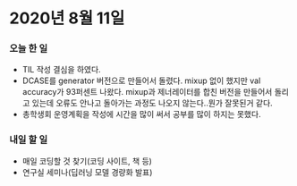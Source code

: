 # 2020년 8월 11일  


### 오늘 한 일  
- TIL 작성 결심을 하였다.   
- DCASE를 generator 버전으로 만들어서 돌렸다. mixup 없이 했지만 val accuracy가 93퍼센트 나왔다. mixup과 제너레이터를 합친 버전을 만들어서 돌리고 있는데 오류도 안나고 돌아가는 과정도 나오지 않는다..뭔가 잘못된거 같다.    
- 총학생회 운영계획을 작성에 시간을 많이 써서 공부를 많이 하지는 못했다.  


### 내일 할 일  
- 매일 코딩할 것 찾기(코딩 사이트, 책 등)  
- 연구실 세미나(딥러닝 모델 경량화 발표)
